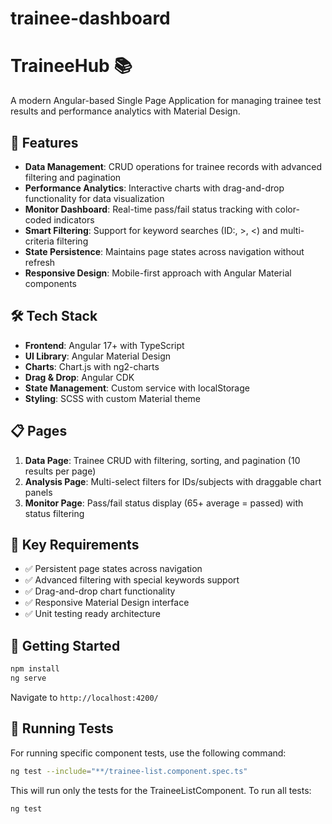 # trainee-dashboard
# TraineeHub 📚

A modern Angular-based Single Page Application for managing trainee test results and performance analytics with Material Design.

## 🚀 Features

- **Data Management**: CRUD operations for trainee records with advanced filtering and pagination
- **Performance Analytics**: Interactive charts with drag-and-drop functionality for data visualization  
- **Monitor Dashboard**: Real-time pass/fail status tracking with color-coded indicators
- **Smart Filtering**: Support for keyword searches (ID:, >, <) and multi-criteria filtering
- **State Persistence**: Maintains page states across navigation without refresh
- **Responsive Design**: Mobile-first approach with Angular Material components

## 🛠️ Tech Stack

- **Frontend**: Angular 17+ with TypeScript
- **UI Library**: Angular Material Design
- **Charts**: Chart.js with ng2-charts
- **Drag & Drop**: Angular CDK
- **State Management**: Custom service with localStorage
- **Styling**: SCSS with custom Material theme

## 📋 Pages

1. **Data Page**: Trainee CRUD with filtering, sorting, and pagination (10 results per page)
2. **Analysis Page**: Multi-select filters for IDs/subjects with draggable chart panels  
3. **Monitor Page**: Pass/fail status display (65+ average = passed) with status filtering

## 🎯 Key Requirements

- ✅ Persistent page states across navigation
- ✅ Advanced filtering with special keywords support
- ✅ Drag-and-drop chart functionality
- ✅ Responsive Material Design interface
- ✅ Unit testing ready architecture

## 🚦 Getting Started 

```bash
npm install
ng serve
```

Navigate to `http://localhost:4200/`

## 🧪 Running Tests

For running specific component tests, use the following command:

```bash
ng test --include="**/trainee-list.component.spec.ts"
```

This will run only the tests for the TraineeListComponent. To run all tests:

```bash
ng test
```